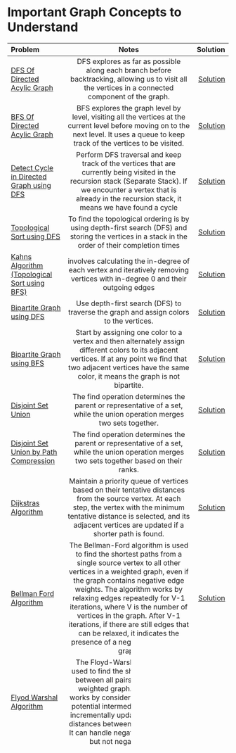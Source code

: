 # Important Graph Concepts to Understand

| Problem | Notes | Solution |
|:-------------|:--------------:|-------------:|
| [DFS Of Directed Acylic Graph](https://www.geeksforgeeks.org/problems/depth-first-traversal-for-a-graph/1) | DFS explores as far as possible along each branch before backtracking, allowing us to visit all the vertices in a connected component of the graph. | [Solution](https://github.com/sharmahr/DSA/blob/main/Graph/Concepts/1-dfs-in-dag.md) |
| [BFS Of Directed Acylic Graph](https://www.geeksforgeeks.org/problems/bfs-traversal-of-graph/1) | BFS explores the graph level by level, visiting all the vertices at the current level before moving on to the next level. It uses a queue to keep track of the vertices to be visited. | [Solution](https://github.com/sharmahr/DSA/blob/main/Graph/Concepts/2-bfs-in-dag.md) |
| [Detect Cycle in Directed Graph using DFS](https://www.geeksforgeeks.org/problems/detect-cycle-in-a-directed-graph/1) |  Perform DFS traversal and keep track of the vertices that are currently being visited in the recursion stack (Separate Stack). If we encounter a vertex that is already in the recursion stack, it means we have found a cycle | [Solution](https://github.com/sharmahr/DSA/blob/main/Graph/Concepts/3-detect-cycle-in-directed-graph.md) |
| [Topological Sort using DFS](https://www.geeksforgeeks.org/problems/topological-sort/1) | To find the topological ordering is by using depth-first search (DFS) and storing the vertices in a stack in the order of their completion times | [Solution](https://github.com/sharmahr/DSA/blob/main/Graph/Concepts/4-topological-sort-dfs.md) |
| [Kahns Algorithm (Topological Sort using BFS)](https://www.geeksforgeeks.org/problems/topological-sort/1) | involves calculating the in-degree of each vertex and iteratively removing vertices with in-degree 0 and their outgoing edges | [Solution](https://github.com/sharmahr/DSA/blob/main/Graph/Concepts/5-topological-sort-bfs.md) |
| [Bipartite Graph using DFS](https://www.geeksforgeeks.org/problems/bipartite-graph/1) | Use depth-first search (DFS) to traverse the graph and assign colors to the vertices. | [Solution](https://github.com/sharmahr/DSA/blob/main/Graph/Concepts/6-bipartite-graph-using-dfs.md) |
| [Bipartite Graph using BFS](https://www.geeksforgeeks.org/problems/bipartite-graph/1) | Start by assigning one color to a vertex and then alternately assign different colors to its adjacent vertices. If at any point we find that two adjacent vertices have the same color, it means the graph is not bipartite. | [Solution](https://github.com/sharmahr/DSA/blob/main/Graph/Concepts/7-bipartite-graph-using-bfs.md)|
| [Disjoint Set Union](https://www.geeksforgeeks.org/problems/disjoint-set-union-find/1) | The find operation determines the parent or representative of a set, while the union operation merges two sets together. | [Solution](https://github.com/sharmahr/DSA/blob/main/Graph/Concepts/8-disjoint-set-union.md) |
| [Disjoint Set Union by Path Compression](https://www.geeksforgeeks.org/problems/disjoint-set-union-find/1) | The find operation determines the parent or representative of a set, while the union operation merges two sets together based on their ranks. | [Solution](https://github.com/sharmahr/DSA/blob/main/Graph/Concepts/9-disjoint-set-union-by-rank-path-compression.md) |
| [Dijkstras Algorithm](https://www.geeksforgeeks.org/problems/implementing-dijkstra-set-1-adjacency-matrix/1) | Maintain a priority queue of vertices based on their tentative distances from the source vertex. At each step, the vertex with the minimum tentative distance is selected, and its adjacent vertices are updated if a shorter path is found. | [Solution](https://github.com/sharmahr/DSA/blob/main/Graph/Concepts/10-dijkstras-alogrithm.md) |
| [Bellman Ford Algorithm](https://www.geeksforgeeks.org/problems/distance-from-the-source-bellman-ford-algorithm/1) | The Bellman-Ford algorithm is used to find the shortest paths from a single source vertex to all other vertices in a weighted graph, even if the graph contains negative edge weights. The algorithm works by relaxing edges repeatedly for V-1 iterations, where V is the number of vertices in the graph. After V-1 iterations, if there are still edges that can be relaxed, it indicates the presence of a negative cycle in the graph. | [Solution](https://github.com/sharmahr/DSA/blob/main/Graph/Concepts/11-bellman-ford.md) |
| [Flyod Warshal Algorithm](https://www.geeksforgeeks.org/problems/implementing-floyd-warshall2042/1) | The Floyd-Warshall algorithm is used to find the shortest distances between all pairs of vertices in a weighted graph. The algorithm works by considering all vertices as potential intermediate vertices and incrementally updating the shortest distances between pairs of vertices. It can handle negative edge weights but not negative cycles. | [Solution](https://github.com/sharmahr/DSA/blob/main/Graph/Concepts/12-floyd-warshal.md) |
| [Prims Algorithm](https://www.geeksforgeeks.org/problems/minimum-spanning-tree/1) | Start with an arbitrary vertex and greedily selects the minimum weight edge that connects a visited vertex to an unvisited vertex until all vertices are visited. | [Solution](https://github.com/sharmahr/DSA/blob/main/Graph/Concepts/13-prims-algorithm.md) |
| [Kruskal's Algorithm](https://www.geeksforgeeks.org/problems/minimum-spanning-tree/1) | Start by sorting all the edges in ascending order of their weights and then greedily selects the minimum weight edge that does not create a cycle until all vertices are connected. | [Solution](https://github.com/sharmahr/DSA/blob/main/Graph/Concepts/14-kruskals-algorithm.md) |
| [Kosaraju's Algorithm](https://www.geeksforgeeks.org/problems/strongly-connected-components-kosarajus-algo/1) | Perform two depth-first search (DFS) traversals on the graph. The first DFS helps in finding the order of vertices based on their completion times, and the second DFS on the transposed graph helps in identifying the SCCs. | [Solution](https://github.com/sharmahr/DSA/blob/main/Graph/Concepts/15-kosarajus-algorithm.md) |
| [Euler Circuit and Path](https://www.geeksforgeeks.org/problems/euler-circuit-and-path/1) | To determine if a graph contains an Eulerian circuit or an Eulerian path, we can use the following properties:An Eulerian circuit exists if all vertices have an even degree.An Eulerian path exists if exactly two vertices have an odd degree. | [Solution](https://github.com/sharmahr/DSA/blob/main/Graph/Concepts/16-euler-circuit-and-path.md) |
